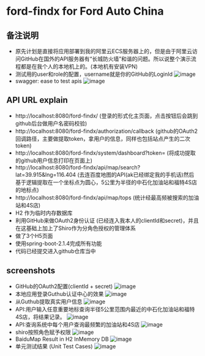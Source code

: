 # ford-findx for Ford Auto China

## 备注说明
- 原先计划是直接将应用部署到我的阿里云ECS服务器上的，但是由于阿里云访问GitHub在国外的API服务器有“长城防火墙”和谐的问题。所以说整个演示流程都是在我个人的本地机上的。(本地机有安装VPN)
- 测试用的user和role的配置，username就是你的GitHub的LoginId
![image](https://github.com/skymarlio82/ford-findx/blob/master/screens/pic09.png)
- swagger: ease to test apis
![image](https://github.com/skymarlio82/ford-findx/blob/master/screens/pic10.png)

## API URL explain
- http://localhost:8080/ford-findx/ (登录的形式化主页面，点击按钮后会跳到github后台做用户名密码校验)
- http://localhost:8080/ford-findx/authorization/callback (github的OAuth2回调路径，主要做提取token，拿用户的信息，同样也包括站点产生的二次token)
- http://localhost:8080/ford-findx/system/dashboard?token= (将成功提取的github用户信息打印在页面上)
- http://localhost:8080/ford-findx/api/map/search?lat=39.915&lng=116.404 (去连百度地图的API(ak已经绑定我的手机话)然后基于逻辑提取在一个坐标点为圆心，5公里为半径的中石化加油站和福特4S店的地标点)
- http://localhost:8080/ford-findx/api/map/tops (统计经最高频被搜索的加油站和4S店)
- H2 作为临时内存数据库
- 利用GitHub来做OAuth2身份认证 (已经连入我本人的clientId和secret)，并且在这基础上加上了Shiro作为分角色授权的管理体系
- 做了3个H5页面
- 使用spring-boot-2.1.4完成所有功能
- 代码已经提交进入github仓库当中

## screenshots
- GitHub的OAuth2配置(clientId + secret)
![image](https://github.com/skymarlio82/ford-findx/blob/master/screens/pic01.png)
- 本地应用登录Guthub认证中心的效果
![image](https://github.com/skymarlio82/ford-findx/blob/master/screens/pic02.png)
- 从Guthub提取真实用户信息
![image](https://github.com/skymarlio82/ford-findx/blob/master/screens/pic03.png)
- API:用户输入任意重要地标查询半径5公里范围内最近的中石化加油站和福特4S店，将结果记录。
![image](https://github.com/skymarlio82/ford-findx/blob/master/screens/pic04.png)
- API:查询系统中每个用户查询最频繁的加油站和4S店
![image](https://github.com/skymarlio82/ford-findx/blob/master/screens/pic05.png)
- shiro按照角色赋予权限
![image](https://github.com/skymarlio82/ford-findx/blob/master/screens/pic06.png)
- BaiduMap Result in H2 InMemory DB
![image](https://github.com/skymarlio82/ford-findx/blob/master/screens/pic07.png)
- 单元测试结果 (Unit Test Cases)
![image](https://github.com/skymarlio82/ford-findx/blob/master/screens/pic08.png)